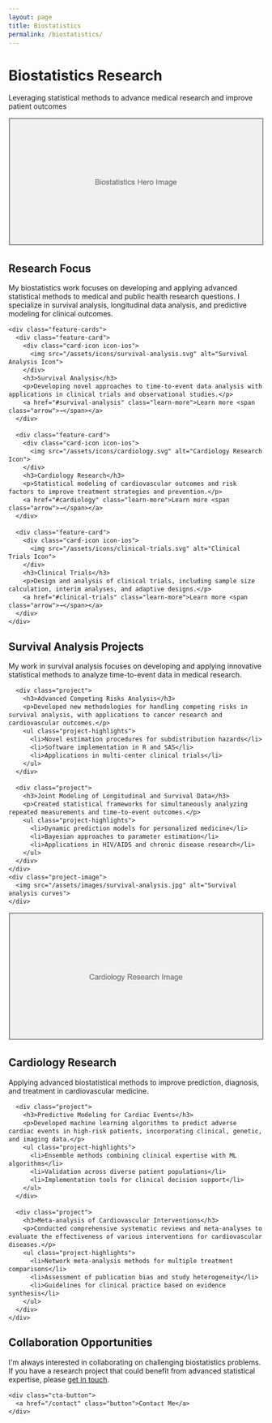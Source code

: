 ```yaml
---
layout: page
title: Biostatistics
permalink: /biostatistics/
---
```


<div class="hero-section">
  <div class="hero-content">
    <h1>Biostatistics Research</h1>
    <p>Leveraging statistical methods to advance medical research and improve patient outcomes</p>
  </div>
  <div class="hero-image">
    <img src="/assets/images/biostatistics-hero.jpg" alt="Biostatistics visualization">
  </div>
</div>

<div class="section-container">
  <div class="section-divider"></div>
  
  <div class="feature-section">
    <h2>Research Focus</h2>
    <p>My biostatistics work focuses on developing and applying advanced statistical methods to medical and public health research questions. I specialize in survival analysis, longitudinal data analysis, and predictive modeling for clinical outcomes.</p>
    
    <div class="feature-cards">
      <div class="feature-card">
        <div class="card-icon icon-ios">
          <img src="/assets/icons/survival-analysis.svg" alt="Survival Analysis Icon">
        </div>
        <h3>Survival Analysis</h3>
        <p>Developing novel approaches to time-to-event data analysis with applications in clinical trials and observational studies.</p>
        <a href="#survival-analysis" class="learn-more">Learn more <span class="arrow">→</span></a>
      </div>
      
      <div class="feature-card">
        <div class="card-icon icon-ios">
          <img src="/assets/icons/cardiology.svg" alt="Cardiology Research Icon">
        </div>
        <h3>Cardiology Research</h3>
        <p>Statistical modeling of cardiovascular outcomes and risk factors to improve treatment strategies and prevention.</p>
        <a href="#cardiology" class="learn-more">Learn more <span class="arrow">→</span></a>
      </div>
      
      <div class="feature-card">
        <div class="card-icon icon-ios">
          <img src="/assets/icons/clinical-trials.svg" alt="Clinical Trials Icon">
        </div>
        <h3>Clinical Trials</h3>
        <p>Design and analysis of clinical trials, including sample size calculation, interim analyses, and adaptive designs.</p>
        <a href="#clinical-trials" class="learn-more">Learn more <span class="arrow">→</span></a>
      </div>
    </div>
  </div>
  
  <div class="section-divider"></div>
  
  <div class="project-section" id="survival-analysis">
    <div class="project-content">
      <h2>Survival Analysis Projects</h2>
      <p>My work in survival analysis focuses on developing and applying innovative statistical methods to analyze time-to-event data in medical research.</p>
      
      <div class="project">
        <h3>Advanced Competing Risks Analysis</h3>
        <p>Developed new methodologies for handling competing risks in survival analysis, with applications to cancer research and cardiovascular outcomes.</p>
        <ul class="project-highlights">
          <li>Novel estimation procedures for subdistribution hazards</li>
          <li>Software implementation in R and SAS</li>
          <li>Applications in multi-center clinical trials</li>
        </ul>
      </div>
      
      <div class="project">
        <h3>Joint Modeling of Longitudinal and Survival Data</h3>
        <p>Created statistical frameworks for simultaneously analyzing repeated measurements and time-to-event outcomes.</p>
        <ul class="project-highlights">
          <li>Dynamic prediction models for personalized medicine</li>
          <li>Bayesian approaches to parameter estimation</li>
          <li>Applications in HIV/AIDS and chronic disease research</li>
        </ul>
      </div>
    </div>
    <div class="project-image">
      <img src="/assets/images/survival-analysis.jpg" alt="Survival analysis curves">
    </div>
  </div>
  
  <div class="section-divider"></div>
  
  <div class="project-section" id="cardiology">
    <div class="project-image">
      <img src="/assets/images/cardiology-research.jpg" alt="Cardiology research">
    </div>
    <div class="project-content">
      <h2>Cardiology Research</h2>
      <p>Applying advanced biostatistical methods to improve prediction, diagnosis, and treatment in cardiovascular medicine.</p>
      
      <div class="project">
        <h3>Predictive Modeling for Cardiac Events</h3>
        <p>Developed machine learning algorithms to predict adverse cardiac events in high-risk patients, incorporating clinical, genetic, and imaging data.</p>
        <ul class="project-highlights">
          <li>Ensemble methods combining clinical expertise with ML algorithms</li>
          <li>Validation across diverse patient populations</li>
          <li>Implementation tools for clinical decision support</li>
        </ul>
      </div>
      
      <div class="project">
        <h3>Meta-analysis of Cardiovascular Interventions</h3>
        <p>Conducted comprehensive systematic reviews and meta-analyses to evaluate the effectiveness of various interventions for cardiovascular diseases.</p>
        <ul class="project-highlights">
          <li>Network meta-analysis methods for multiple treatment comparisons</li>
          <li>Assessment of publication bias and study heterogeneity</li>
          <li>Guidelines for clinical practice based on evidence synthesis</li>
        </ul>
      </div>
    </div>
  </div>
  
  <div class="section-divider"></div>
  
  <div class="collaboration-section">
    <h2>Collaboration Opportunities</h2>
    <p>I'm always interested in collaborating on challenging biostatistics problems. If you have a research project that could benefit from advanced statistical expertise, please <a href="/contact">get in touch</a>.</p>
    
    <div class="cta-button">
      <a href="/contact" class="button">Contact Me</a>
    </div>
  </div>
</div>

